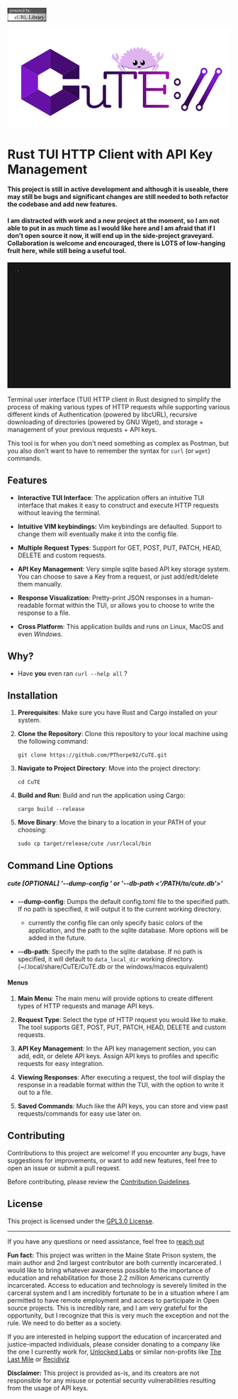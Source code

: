 ![image](imgs/logo.gif)

![image](imgs/cute.png)
# Rust TUI HTTP Client with API Key Management

#### This project is still in active development and although it is useable, there may still be bugs and significant changes are still needed to both refactor the codebase and add new features.
#### I am distracted with work and a new project at the moment, so I am not able to put in as much time as I would like here and I am afraid that if I don't open source it now, it will end up in the side-project graveyard. Collaboration is welcome and encouraged, there is LOTS of low-hanging fruit here, while still being a useful tool.
![image](imgs/demo.gif)

Terminal user interface (TUI) HTTP client in Rust designed to simplify the process of making various types of HTTP requests while supporting various different kinds of Authentication (powered by libcURL), recursive downloading of directories (powered by GNU Wget), and storage + management of your previous requests + API keys.

This tool is for when you don't need something as complex as Postman, but you also don't want to have to remember the syntax for `curl` (or `wget`) commands. 

## Features

- **Interactive TUI Interface**: The application offers an intuitive TUI interface that makes it easy to construct and execute HTTP requests without leaving the terminal.

- **Intuitive VIM keybindings:**  Vim keybindings are defaulted. Support to change them will eventually make it into the config file.

- **Multiple Request Types**: Support for GET, POST, PUT, PATCH, HEAD, DELETE and custom requests.

- **API Key Management**: Very simple sqlite based API key storage system. You can choose to save a Key from a request, or just add/edit/delete them manually.

- **Response Visualization**: Pretty-print JSON responses in a human-readable format within the TUI, or allows you to choose to write the response to a file. 

- **Cross Platform**: This application builds and runs on Linux, MacOS and even _Windows_.


## Why?

- Have __you__ even ran `curl --help all` ?


## Installation

1. **Prerequisites**: Make sure you have Rust and Cargo installed on your system.

2. **Clone the Repository**: Clone this repository to your local machine using the following command:
   ```
   git clone https://github.com/PThorpe92/CuTE.git
   ```

3. **Navigate to Project Directory**: Move into the project directory:
   ```
   cd CuTE
   ```

4. **Build and Run**: Build and run the application using Cargo:
   ```
   cargo build --release 
   ```
5. **Move Binary**: Move the binary to a location in your PATH of your choosing:
   ```
   sudo cp target/release/cute /usr/local/bin
   ```

## Command Line Options

##### cute [OPTIONAL] '--dump-config <PATH>' or '--db-path <'/PATH/to/cute.db'>'

- **--dump-config**: Dumps the default config.toml file to the specified path. If no path is specified, it will output it to the current working directory.
  - currently the config file can only specify basic colors of the application, and the path to the sqlite database. More options will be added in the future.

- **--db-path**: Specify the path to the sqlite database. If no path is specified, it will default to `data_local_dir` working directory.(~/.local/share/CuTE/CuTE.db or the windows/macos equivalent)

#### Menus

1. **Main Menu**: The main menu will provide options to create different types of HTTP requests and manage API keys.

2. **Request Type**: Select the type of HTTP request you would like to make. The tool supports GET, POST, PUT, PATCH, HEAD, DELETE and custom requests.

3. **API Key Management**: In the API key management section, you can add, edit, or delete API keys. Assign API keys to profiles and specific requests for easy integration.

4. **Viewing Responses**: After executing a request, the tool will display the response in a readable format within the TUI, with the option to write it out to a file.

5. **Saved Commands**: Much like the API keys, you can store and view past requests/commands for easy use later on.


## Contributing

Contributions to this project are welcome! If you encounter any bugs, have suggestions for improvements, or want to add new features, feel free to open an issue or submit a pull request.

Before contributing, please review the [Contribution Guidelines](CONTRIBUTING.md).

## License

This project is licensed under the [GPL3.0 License](LICENSE).

---

If you have any questions or need assistance, feel free to [reach out](preston@unlockedlabs.org)

**Fun fact:** This project was written in the Maine State Prison system, the main author and 2nd largest contributor are both currently incarcerated. I would like to bring whatever awareness possible to the importance of education and rehabilitation for those 2.2 million Americans currently incarcerated. Access to education and technology is severely limited in the carceral system and I am incredibly fortunate to be in a situation where I am permitted to have remote employment and access to participate in Open source projects. This is incredibly rare, and I am very grateful for the opportunity, but I recognize that this is very much the exception and not the rule. We need to do better as a society.

If you are interested in helping support the education of incarcerated and justice-impacted individuals, please consider donating to a company like the one I currently work for, [Unlocked Labs](https://unlockedlabs.org/) or similar non-profits like [The Last Mile](https://thelastmile.org/) or [Recidiviz](https://www.recidiviz.org/)

**Disclaimer:** This project is provided as-is, and its creators are not responsible for any misuse or potential security vulnerabilities resulting from the usage of API keys.
